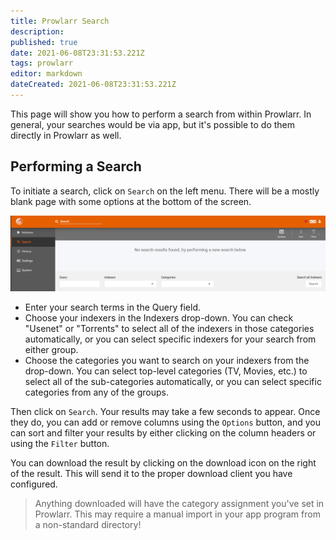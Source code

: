 ```yaml
---
title: Prowlarr Search
description: 
published: true
date: 2021-06-08T23:31:53.221Z
tags: prowlarr
editor: markdown
dateCreated: 2021-06-08T23:31:53.221Z
---
```


This page will show you how to perform a search from within Prowlarr. In general, your searches would be via app, but it's possible to do them directly in Prowlarr as well.

## Performing a Search

To initiate a search, click on `Search` on the left menu. There will be a mostly blank page with some options at the bottom of the screen.

![search_1_searchscreen.png](/assets/prowlarr/search_1_searchscreen.png)

- Enter your search terms in the Query field.
- Choose your indexers in the Indexers drop-down.  You can check "Usenet" or "Torrents" to select all of the indexers in those categories automatically, or you can select specific indexers for your search from either group.
- Choose the categories you want to search on your indexers from the drop-down. You can select top-level categories (TV, Movies, etc.) to select all of the sub-categories automatically, or you can select specific categories from any of the groups.

Then click on `Search`. Your results may take a few seconds to appear. Once they do, you can add or remove columns using the `Options` button, and you can sort and filter your results by either clicking on the column headers or using the `Filter` button.

You can download the result by clicking on the download icon on the right of the result. This will send it to the proper download client you have configured.

> Anything downloaded will have the category assignment you've set in Prowlarr. This may require a manual import in your app program from a non-standard directory!
